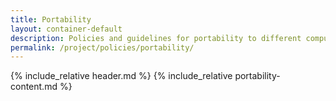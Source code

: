 ```yaml
---
title: Portability
layout: container-default
description: Policies and guidelines for portability to different computing architectures.
permalink: /project/policies/portability/
---
```


{% include_relative header.md %}
{% include_relative portability-content.md %}
